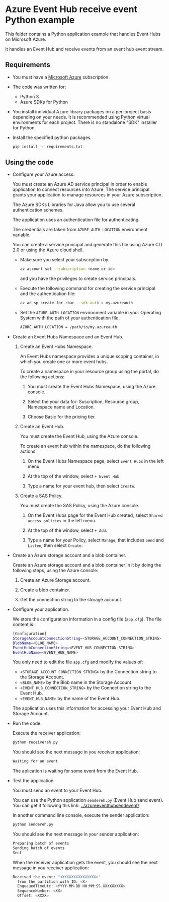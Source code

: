 # Azure Event Hub receive event Python example

This folder contains a Python application example that handles Event Hubs on Microsoft Azure.

It handles an Event Hub and receive events from an event hub event stream.

## Requirements

* You must have a [Microsoft Azure](https://azure.microsoft.com/) subscription.

* The code was written for:
  * Python 3
  * Azure SDKs for Python

* You install individual Azure library packages on a per-project basis depending on your needs. It is recommended using Python virtual environments for each project. There is no standalone "SDK" installer for Python.

* Install the specified python packages.

  ```bash
  pip install -r requirements.txt
  ```

## Using the code

* Configure your Azure access.

  You must create an Azure AD service principal in order to enable application to connect resources into Azure. The service principal grants your application to manage resources in your Azure subscription.

  The Azure SDKs Libraries for Java allow you to use several authentication schemes.

  The application uses an authentication file for authenticating.

  The credentials are taken from `AZURE_AUTH_LOCATION` environment variable.

  You can create a service principal and generate this file using Azure CLI 2.0 or using the Azure cloud shell.

  * Make sure you select your subscription by:

    ```bash
    az account set --subscription <name or id>
    ```

    and you have the privileges to create service principals.

  * Execute the following command for creating the service principal and the authentication file:
  
    ```bash
    az ad sp create-for-rbac --sdk-auth > my.azureauth
    ```
  
  * Set the `AZURE_AUTH_LOCATION` environment variable in your Operating System with the path of your authentication file.

    ```bash
    AZURE_AUTH_LOCATION = /path/to/my.azureauth
    ```

* Create an Event Hubs Namespace and an Event Hub.

  1. Create an Event Hubs Namespace.

     An Event Hubs namespace provides a unique scoping container, in which you create one or more event hubs.

     To create a namespace in your resource group using the portal, do the following actions:

     1. You must create the Event Hubs Namespace, using the Azure console.

     2. Select the your data for: Suscription, Resource group, Namespace name and Location.

     3. Choose Basic for the pricing tier.

  2. Create an Event Hub.

     You must create the Event Hub, using the Azure console.

     To create an event hub within the namespace, do the following actions:

     1. On the Event Hubs Namespace page, select `Event Hubs` in the left menu.

     2. At the top of the window, select `+ Event Hub`.

     3. Type a name for your event hub, then select `Create`.

  3. Create a SAS Policy.

     You must create the SAS Policy, using the Azure console.

     1. On the Event Hubs page for the Event Hub created, select `Shared access policies` in the left menu.

     2. At the top of the window, select `+ Add`.

     3. Type a name for your Policy, select `Manage`, that includes `Send` and `Listen`, then select `Create`.

* Create an Azure storage account and a blob container.

  Create an Azure storage account and a blob container in it by doing the following steps, using the Azure console:

  1. Create an Azure Storage account.

  2. Create a blob container.

  3. Get the connection string to the storage account.

* Configure your application.

  We store the configuration information in a config file (`app.cfg`). The file content is:

  ```bash
  [Configuration]
  StorageAccountConnectionString=<STORAGE_ACCOUNT_CONNECTION_STRING>
  BlobName=<BLOB_NAME>
  EventHubConnectionString=<EVENT_HUB_CONNECTION_STRING>
  EventHubName=<EVENT_HUB_NAME>
  ```

  You only need to edit the file `app.cfg` and modify the values of:
  
  * `<STORAGE_ACCOUNT_CONNECTION_STRING>` by the Connection string to the Storage Account.
  * `<BLOB_NAME>` by the Blob name in the Storage Account.
  * `<EVENT_HUB_CONNECTION_STRING>` by the Connection string to the Event Hub.
  * `<EVENT_HUB_NAME>` by the name of the Event Hub.
  
  The application uses this information for accessing your Event Hub and Storage Account.

* Run the code.

  Execute the receiver application:

  ```bash
  python receivereh.py
  ```

  You should see the next message in you receiver application:
  
  ```bash
  Waiting for an event
  ```

  The aplication is waiting for some event from the Event Hub.

* Test the application.

  You must send an event to your Event Hub.

  You can use the Python application `sendereh.py` (Event Hub send event). You can get it following this link: [../azureeventhubsendevent/](../azureeventhubsendevent)

  In another command line console, execute the sender application:

  ```bash
  python sendereh.py
  ```

  You should see the next message in your sender application:
  
  ```bash
  Preparing batch of events
  Sending batch of events
  Sent
  ```

  When the receiver application gets the event, you should see the next message in you receiver application:
  
  ```bash
  Received the event: "<XXXXXXXXXXXXXXX>"
    from the partition with ID: <X>
    EnqueuedTimeUtc: <YYYY-MM-DD HH:MM:SS.XXXXXXXXX>
    SequenceNumber: <XX>
    Offset: <XXXX>
  ```
